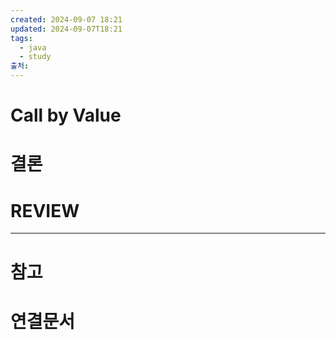 ```yaml
---
created: 2024-09-07 18:21
updated: 2024-09-07T18:21
tags:
  - java
  - study
출처: 
---
```

# Call by Value




# 결론

# REVIEW


---
# 참고

# 연결문서